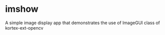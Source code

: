 imshow
======

A simple image display app that demonstrates the use of ImageGUI class of kortex-ext-opencv
